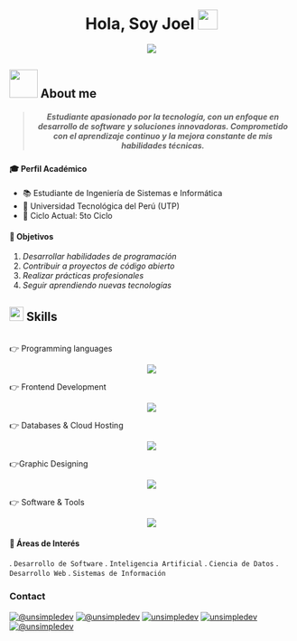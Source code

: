 ##  <h1 align=center>Hola, Soy Joel <img src="https://media.giphy.com/media/hvRJCLFzcasrR4ia7z/giphy.gif" width="35"></h1>

<p align="center"> <a href="https://github.com/DenverCoder1/readme-typing-svg"> <img src="https://readme-typing-svg.herokuapp.com?font=Time+New+Roman&color=%23C8BE25&size=25&center=true&vCenter=true&width=600&height=100&lines=Estudiante+de+Ingeniería+de+Sistemas;Aprendiendo+Programación;Desarrollo+de+Software;Explorando+Nuevas+Tecnologías;Futuro+Ingeniero+de+Sistemas;Entusiasta+de+la+Tecnología;Construyendo+mi+Portafolio"></a> </p>

## <picture><img src = "https://github.com/7oSkaaa/7oSkaaa/blob/main/Images/about_me.gif?raw=true" width = 50px></picture> About me

> <h5 align=center>Estudiante apasionado por la tecnología, con un enfoque en desarrollo de software y soluciones innovadoras. Comprometido con el aprendizaje continuo y la mejora constante de mis habilidades técnicas.</h5>

#### 🎓 Perfil Académico

- 📚 Estudiante de Ingeniería de Sistemas e Informática
- 🏫 Universidad Tecnológica del Perú (UTP)
- 📍 Ciclo Actual: 5to Ciclo

#### 🎯 Objetivos

1. *Desarrollar habilidades de programación*
2. *Contribuir a proyectos de código abierto*
3. *Realizar prácticas profesionales*
4. *Seguir aprendiendo nuevas tecnologías*

## <img src="https://media2.giphy.com/media/QssGEmpkyEOhBCb7e1/giphy.gif?cid=ecf05e47a0n3gi1bfqntqmob8g9aid1oyj2wr3ds3mg700bl&rid=giphy.gif" width ="25"><b> Skills</b>
<br>
👉 Programming languages
<p align="center">
  <a href="https://skillicons.dev">
    <img src="https://skillicons.dev/icons?i=js,react,ts,py" />
  </a>
</p>
👉 Frontend Development
<p align="center">
  <a href="https://skillicons.dev">
    <img src="https://skillicons.dev/icons?i=html,css,talwind" />
  </a>
</p>
👉 Databases & Cloud Hosting
<p align="center">
  <a href="https://skillicons.dev">
    <img src="https://skillicons.dev/icons?i=mysql" />
  </a>
</p>
👉Graphic Designing
<p align="center">
  <a href="https://skillicons.dev">
    <img src="https://skillicons.dev/icons?i=figma" />
  </a>
</p>
👉 Software & Tools
<p align="center">
  <a href="https://skillicons.dev">
    <img src="https://skillicons.dev/icons?i=vscode,git,github" />
  </a>
</p>

#### 🌱 Áreas de Interés

 . `Desarrollo de Software`
 . `Inteligencia Artificial`
 . `Ciencia de Datos`
 . ` Desarrollo Web`
 . `Sistemas de Información`

 ### Contact
 
<p align="left">
  <a href="https://www.youtube.com/@unsimpledev" target="blank"><img align="center" src="https://img.shields.io/badge/YouTube-FF0000?style=for-the-badge&logo=youtube&logoColor=white" alt="@unsimpledev"  /></a>
<a href="https://www.tiktok.com/" target="blank"><img align="center" src="https://img.shields.io/badge/TikTok-000000?style=for-the-badge&logo=tiktok&logoColor=white" alt="@unsimpledev" /></a>
<a href="https://www.linkedin.com/feed/" target="blank"><img align="center" src="https://img.shields.io/badge/LinkedIn-0077B5?style=for-the-badge&logo=linkedin&logoColor=white" alt="unsimpledev"/></a>
<a href="https://fb.com" target="blank"><img align="center" src="https://img.shields.io/badge/Facebook-1877F2?style=for-the-badge&logo=facebook&logoColor=white" alt="unsimpledev"  /></a>
<a href = "user@gmail.com" target="blank"><img align="center" src="https://img.shields.io/badge/Gmail-D14836?style=for-the-badge&logo=gmail&logoColor=white" alt="@unsimpledev"  /></a>
  </p>
